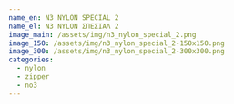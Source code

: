 ```yaml
---
name_en: N3 NYLON SPECIAL 2
name_el: N3 NYLON ΣΠΕΣΙΑΛ 2
image_main: /assets/img/n3_nylon_special_2.png
image_150: /assets/img/n3_nylon_special_2-150x150.png
image_300: /assets/img/n3_nylon_special_2-300x300.png
categories:
  - nylon
  - zipper
  - no3
---
```

